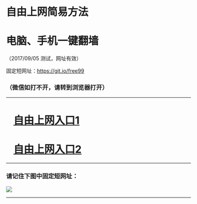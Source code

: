 ﻿# 自由上网简易方法

# 电脑、手机一键翻墙

（2017/09/05 测试，网址有效）

固定短网址：https://git.io/free99

### （微信如打不开，请转到浏览器打开）


***





# &nbsp;&nbsp; <a href="http://ft58803650.fwq-tz1001.xyz/fwqtz01.html?t=090500110476 " target="_blank">自由上网入口1</a>
# &nbsp;&nbsp; <a href="http://ft2389014763.fwq-tz1002.xyz/fwqtz02.html?t=090500118238 " target="_blank">自由上网入口2</a>
***

### 请记住下图中固定短网址：

<img src="https://s3-us-west-2.amazonaws.com/fwq-1001/yjfq-20170905okok.png" /> 


***

